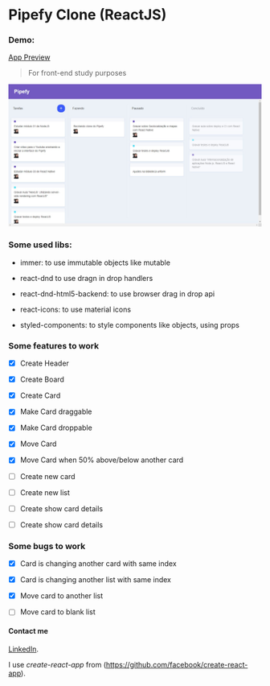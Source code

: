 # Pipefy Clone (ReactJS)

### Demo:
[App Preview](https://pipefy-vinaciotm.netlify.app/)


> For front-end study purposes

![App preview](https://github.com/vinaciotm/pipefy-clone/blob/master/public/pipefy-clone.jpg?raw=true)

### Some used libs:

* immer: to use immutable objects like mutable

* react-dnd to use dragn in drop handlers

* react-dnd-html5-backend: to use browser drag in drop api 

* react-icons: to use material icons

* styled-components: to style components like objects, using props



### Some features to work
- [x] Create Header

- [x] Create Board

- [x] Create Card

- [x] Make Card draggable

- [x] Make Card droppable

- [x] Move Card 

- [x] Move Card when 50% above/below another card

- [ ] Create new card

- [ ] Create new list

- [ ] Create show card details

- [ ] Create show card details



### Some bugs to work
- [x] Card is changing another card with same index

- [x] Card is changing another list with same index

- [x] Move card to another list

- [ ] Move card to blank list



#### Contact me
[LinkedIn](https://www.linkedin.com/in/viniciusinaciopires/).


I use *create-react-app* from (https://github.com/facebook/create-react-app).
